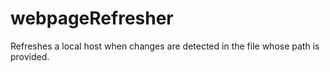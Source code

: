 # webpageRefresher
Refreshes a local host when changes are detected in the file whose path is provided.
